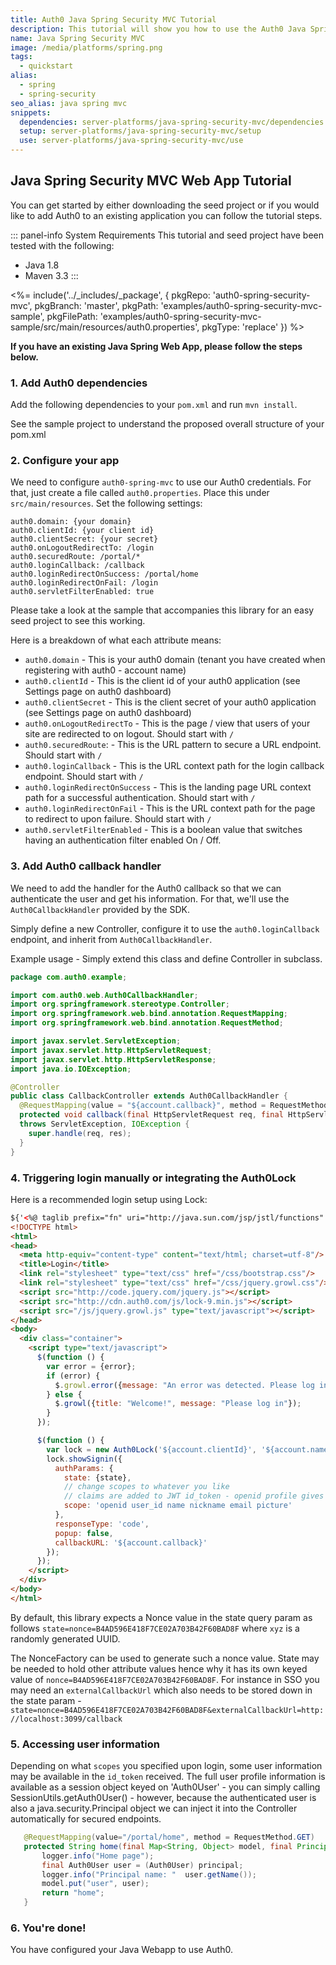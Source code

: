```yaml
---
title: Auth0 Java Spring Security MVC Tutorial
description: This tutorial will show you how to use the Auth0 Java Spring Security MVC SDK to add authentication and authorization to your web app.
name: Java Spring Security MVC
image: /media/platforms/spring.png
tags:
  - quickstart
alias:
  - spring
  - spring-security
seo_alias: java spring mvc
snippets:
  dependencies: server-platforms/java-spring-security-mvc/dependencies
  setup: server-platforms/java-spring-security-mvc/setup
  use: server-platforms/java-spring-security-mvc/use
---
```


## Java Spring Security MVC Web App Tutorial

You can get started by either downloading the seed project or if you would like to add Auth0 to an existing application you can follow the tutorial steps.

::: panel-info System Requirements
This tutorial and seed project have been tested with the following:

* Java 1.8
* Maven 3.3
:::

<%= include('../_includes/_package', {
  pkgRepo: 'auth0-spring-security-mvc',
  pkgBranch: 'master',
  pkgPath: 'examples/auth0-spring-security-mvc-sample',
  pkgFilePath: 'examples/auth0-spring-security-mvc-sample/src/main/resources/auth0.properties',
  pkgType: 'replace'
}) %>

**If you have an existing Java Spring Web App, please follow the steps below.**

### 1. Add Auth0 dependencies

Add the following dependencies to your `pom.xml` and run `mvn install`.

See the sample project to understand the proposed overall structure of your pom.xml

### 2. Configure your app

We need to configure `auth0-spring-mvc` to use our Auth0 credentials. For that, just create a file called `auth0.properties`.
Place this under `src/main/resources`. Set the following settings:

```
auth0.domain: {your domain}
auth0.clientId: {your client id}
auth0.clientSecret: {your secret}
auth0.onLogoutRedirectTo: /login
auth0.securedRoute: /portal/*
auth0.loginCallback: /callback
auth0.loginRedirectOnSuccess: /portal/home
auth0.loginRedirectOnFail: /login
auth0.servletFilterEnabled: true
```

Please take a look at the sample that accompanies this library for an easy seed project to see this working.

Here is a breakdown of what each attribute means:

- `auth0.domain` - This is your auth0 domain (tenant you have created when registering with auth0 - account name)
- `auth0.clientId` - This is the client id of your auth0 application (see Settings page on auth0 dashboard)
- `auth0.clientSecret` - This is the client secret of your auth0 application (see Settings page on auth0 dashboard)
- `auth0.onLogoutRedirectTo` - This is the page / view that users of your site are redirected to on logout. Should start with `/`
- `auth0.securedRoute`: - This is the URL pattern to secure a URL endpoint. Should start with `/`
- `auth0.loginCallback` -  This is the URL context path for the login callback endpoint. Should start with `/`
- `auth0.loginRedirectOnSuccess` - This is the landing page URL context path for a successful authentication. Should start with `/`
- `auth0.loginRedirectOnFail` - This is the URL context path for the page to redirect to upon failure. Should start with `/`
- `auth0.servletFilterEnabled` - This is a boolean value that switches having an authentication filter enabled On / Off.


### 3. Add Auth0 callback handler

We need to add the handler for the Auth0 callback so that we can authenticate the user and get his information. For that, we'll use the `Auth0CallbackHandler` provided by the SDK.

Simply define a new Controller, configure it to use the `auth0.loginCallback` endpoint, and inherit from `Auth0CallbackHandler`.

Example usage - Simply extend this class and define Controller in subclass.

```java
package com.auth0.example;

import com.auth0.web.Auth0CallbackHandler;
import org.springframework.stereotype.Controller;
import org.springframework.web.bind.annotation.RequestMapping;
import org.springframework.web.bind.annotation.RequestMethod;

import javax.servlet.ServletException;
import javax.servlet.http.HttpServletRequest;
import javax.servlet.http.HttpServletResponse;
import java.io.IOException;

@Controller
public class CallbackController extends Auth0CallbackHandler {
  @RequestMapping(value = "${account.callback}", method = RequestMethod.GET)
  protected void callback(final HttpServletRequest req, final HttpServletResponse res)
  throws ServletException, IOException {
    super.handle(req, res);
  }
}
```

### 4. Triggering login manually or integrating the Auth0Lock

Here is a recommended login setup using Lock:

```html
${'<%@ taglib prefix="fn" uri="http://java.sun.com/jsp/jstl/functions" %>'}
<!DOCTYPE html>
<html>
<head>
  <meta http-equiv="content-type" content="text/html; charset=utf-8"/>
  <title>Login</title>
  <link rel="stylesheet" type="text/css" href="/css/bootstrap.css"/>
  <link rel="stylesheet" type="text/css" href="/css/jquery.growl.css"/>
  <script src="http://code.jquery.com/jquery.js"></script>
  <script src="http://cdn.auth0.com/js/lock-9.min.js"></script>
  <script src="/js/jquery.growl.js" type="text/javascript"></script>
</head>
<body>
  <div class="container">
    <script type="text/javascript">
      $(function () {
        var error = {error};
        if (error) {
          $.growl.error({message: "An error was detected. Please log in"});
        } else {
          $.growl({title: "Welcome!", message: "Please log in"});
        }
      });

      $(function () {
        var lock = new Auth0Lock('${account.clientId}', '${account.namespace}');
        lock.showSignin({
          authParams: {
            state: {state},
            // change scopes to whatever you like
            // claims are added to JWT id_token - openid profile gives everything
            scope: 'openid user_id name nickname email picture'
          },
          responseType: 'code',
          popup: false,
          callbackURL: '${account.callback}'
        });
      });
    </script>
  </div>
</body>
</html>
```

By default, this library expects a Nonce value in the state query param as follows `state=nonce=B4AD596E418F7CE02A703B42F60BAD8F` where `xyz`
is a randomly generated UUID.

The NonceFactory can be used to generate such a nonce value. State may be needed to hold other attribute values hence why it has its
own keyed value of `nonce=B4AD596E418F7CE02A703B42F60BAD8F`. For instance in SSO you may need an `externalCallbackUrl` which also needs
to be stored down in the state param - `state=nonce=B4AD596E418F7CE02A703B42F60BAD8F&externalCallbackUrl=http://localhost:3099/callback`


### 5. Accessing user information

Depending on what `scopes` you specified upon login, some user information may be available in the `id_token` received.
The full user profile information is available as a session object keyed on 'Auth0User' - you can simply calling
SessionUtils.getAuth0User() - however, because the authenticated user is also a java.security.Principal object we can
inject it into the Controller automatically for secured endpoints.

```java
   @RequestMapping(value="/portal/home", method = RequestMethod.GET)
   protected String home(final Map<String, Object> model, final Principal principal) {
       logger.info("Home page");
       final Auth0User user = (Auth0User) principal;
       logger.info("Principal name: "  user.getName());
       model.put("user", user);
       return "home";
   }
```

### 6. You're done!

You have configured your Java Webapp to use Auth0.
